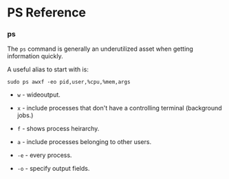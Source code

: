 # PS Reference

### ps

The `ps` command is generally an underutilized asset when getting information quickly.

A useful alias to start with is:

`sudo ps awxf -eo pid,user,%cpu,%mem,args`

-   `w` - wideoutput.
-   `x` - include processes that don't have a controlling terminal (background jobs.)
-   `f` - shows process heirarchy.
-   `a` - include processes belonging to other users.

-   `-e` - every process.
-   `-o` - specify output fields.
